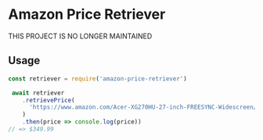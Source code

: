 # Amazon Price Retriever
THIS PROJECT IS NO LONGER MAINTAINED

## Usage
```js
const retriever = require('amazon-price-retriever')

 await retriever
    .retrievePrice(
      'https://www.amazon.com/Acer-XG270HU-27-inch-FREESYNC-Widescreen/dp/B00VRCLHYS/ref=pd_ybh_a_7?_encoding=UTF8&psc=1&refRID=WKW9W0JYKDNG2C3DFJG0',
    )
    .then(price => console.log(price))
// => $349.99
```
